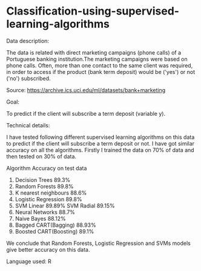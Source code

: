 # Classification-using-supervised-learning-algorithms

Data description:

The data is related with direct marketing campaigns (phone calls) of a Portuguese banking institution.The marketing campaigns were based 
on phone calls. Often, more than one contact to the same client was required, in order to access if the product (bank term deposit) would
be ('yes') or not ('no') subscribed. 

Source: https://archive.ics.uci.edu/ml/datasets/bank+marketing

Goal:

To predict if the client will subscribe a term deposit (variable y).

Technical details:

I have tested following different supervised learning algorithms on this data to predict if the client will subscribe a term deposit or not.
I have got similar accuracy on all the algorithms. Firstly I trained the data on 70% of data and then tested on 30% of data.

   Algorithm             Accuracy on test data

1. Decision Trees               89.3%
2. Random Forests               89.8%
3. K nearest neighbours         88.6%
4. Logistic Regression          89.8%
5. SVM Linear                   89.89%
   SVM Radial                   89.15%
6. Neural Networks              88.7%
7. Naive Bayes                  88.12%
8. Bagged CART(Bagging)         88.93%
9. Boosted CART(Boosting)       89.1%

We conclude that Random Forests, Logistic Regression and SVMs models give better accuracy on this data.

Language used: R
